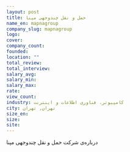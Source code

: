 ```yaml
---
layout: post
title: حمل و نقل چندوجهی مپنا
name_en: mapnagroup
company_slug: mapnagroup
logo: 
cover: 
company_count:
founded:
location: ""
total_review: 
total_interview: 
salary_avg: 
salary_min: 
salary_max: 
rate: 
view_count: 
industry: کامپیوتر، فناوری اطلاعات و اینترنت
city: تهران, تهران
size_en: 
size: 
site: 
---
```


درباره‌ی شرکت حمل و نقل چندوجهی مپنا